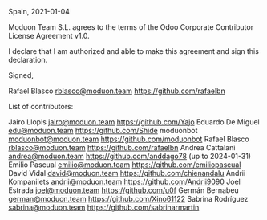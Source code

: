 Spain, 2021-01-04

Moduon Team S.L. agrees to the terms of the Odoo Corporate Contributor License Agreement v1.0.

I declare that I am authorized and able to make this agreement and sign this declaration.

Signed,

Rafael Blasco rblasco@moduon.team https://github.com/rafaelbn

List of contributors:

Jairo Llopis jairo@moduon.team https://github.com/Yajo
Eduardo De Miguel edu@moduon.team https://github.com/Shide
moduonbot moduonbot@moduon.team https://github.com/moduonbot
Rafael Blasco rblasco@moduon.team https://github.com/rafaelbn
Andrea Cattalani andrea@moduon.team https://github.com/anddago78 (up to 2024-01-31)
Emilio Pascual emilio@moduon.team https://github.com/emiliopascual
David Vidal david@moduon.team https://github.com/chienandalu
Andrii Kompaniiets andrii@moduon.team https://github.com/Andrii9090
Joel Estrada joel@moduon.team https://github.com/u0f
Germán Bernabeu german@moduon.team https://github.com/Xino61122
Sabrina Rodríguez sabrina@moduon.team https://github.com/sabrinarmartin
